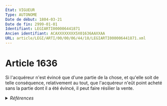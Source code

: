 ```yaml
---
État: VIGUEUR
Type: AUTONOME
Date de début: 1804-03-21
Date de fin: 2999-01-01
Identifiant: LEGIARTI000006441871
Ancien identifiant: ACAXXXXXXXX5X01636AAXXAA
URL: article/LEGI/ARTI/00/00/06/44/18/LEGIARTI000006441871.xml
---
```


<h1>Article 1636</h1>

Si l'acquéreur n'est évincé que d'une partie de la chose, et qu'elle soit de
telle conséquence, relativement au tout, que l'acquéreur n'eût point acheté sans
la partie dont il a été évincé, il peut faire résilier la vente.


<details>
  <summary><em>Références</em></summary>

  <h2>Références faites par l'article</h2>
  
  <ul>
    <li>
      CODIFICATION source Loi 1804-03-06
    </li>
    <li>
      CREATION source Loi 1804-03-06 promulguée le 16 mars 1804
    </li>
  </ul>
</details>
